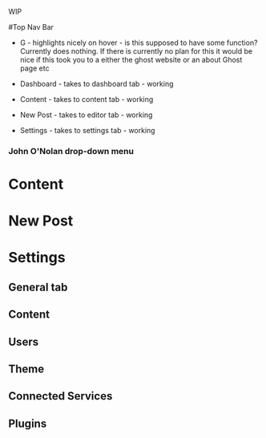 WIP

#Top Nav Bar

* G - highlights nicely on hover - is this supposed to have some function? Currently does nothing.
If there is currently no plan for this it would be nice if this took you to a either the ghost website or an about Ghost page etc 

* Dashboard - takes to dashboard tab - working

* Content - takes to content tab - working

* New Post - takes to editor tab - working

* Settings -  takes to settings tab - working

### John O'Nolan drop-down menu

# Content

# New Post

# Settings

 
## General tab

## Content

## Users

## Theme

## Connected Services

## Plugins